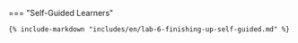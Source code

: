 <!-- === "@skillable Workshop"

    {% include-markdown "includes/en/lab-6-finishing-up-event.md" %} -->

=== "Self-Guided Learners"

    {% include-markdown "includes/en/lab-6-finishing-up-self-guided.md" %}
